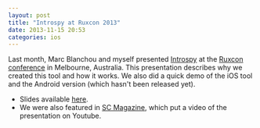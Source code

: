 ```yaml
---
layout: post
title: "Introspy at Ruxcon 2013"
date: 2013-11-15 20:53
categories: ios
---
```


Last month, Marc Blanchou and myself presented [Introspy][introspy-page] at the [Ruxcon conference][ruxcon-page] in Melbourne, Australia. This presentation describes why we created this tool and how it works. We also did a quick demo of the iOS tool and the Android version (which hasn't been released yet).

* Slides available [here][introspy-slides].
* We were also featured in [SC Magazine][sc-article], which put a video of the presentation on Youtube.


[introspy-page]: http://isecpartners.github.io/Introspy-iOS/
[ruxcon-page]: http://ruxcon.org.au/speakers/#Alban%20Diquet%20&%20Marc%20Blanchou
[introspy-slides]: http://ruxcon.org.au/assets/slides/introspy_ruxcon_2013.pdf
[sc-article]: http://www.scmagazine.com.au/News/363007,tool-boosts-ios-android-app-security-testing.aspx
